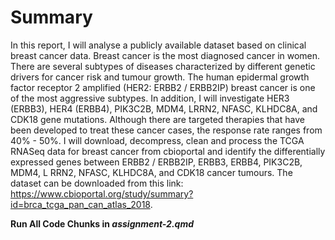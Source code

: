 # Summary

In this report, I will analyse a publicly available dataset based on clinical breast cancer data. Breast cancer is the most diagnosed cancer in women. There are several subtypes of diseases characterized by different genetic drivers for cancer risk
and tumour growth. The human epidermal growth factor receptor 2 amplified (HER2: ERBB2 / ERBB2IP) breast cancer is one of the most aggressive subtypes. In addition, I will investigate HER3 (ERBB3), HER4 (ERBB4), PIK3C2B, MDM4, LRRN2, NFASC, KLHDC8A, and CDK18 gene mutations. Although there are targeted therapies that have been developed to treat these cancer cases, the response rate ranges from 40% - 50%. I will download, decompress, clean and process the TCGA
RNASeq data for breast cancer from cbioportal and identify the differentially expressed genes between ERBB2 / ERBB2IP, ERBB3, ERBB4, PIK3C2B, MDM4, L
RRN2, NFASC, KLHDC8A, and CDK18 cancer tumours.
The dataset can be downloaded from this link:
https://www.cbioportal.org/study/summary?id=brca_tcga_pan_can_atlas_2018.


**Run All Code Chunks in _assignment-2.qmd_**
